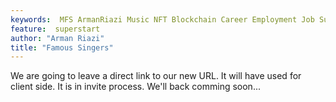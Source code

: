 ```yaml
---
keywords:  MFS ArmanRiazi Music NFT Blockchain Career Employment Job Superstar
feature:  superstart
author: "Arman Riazi"
title: "Famous Singers"
---
```


<!-- <figure markdown>
![Fandom](../assets/fandom.jpg){ width="600" height="400" align=center }
<figcaption>Fandom</figcaption>
</figure> -->

We are going to leave a direct link to our new URL. It will have used for client side.
It is in invite process. We'll back comming soon...
